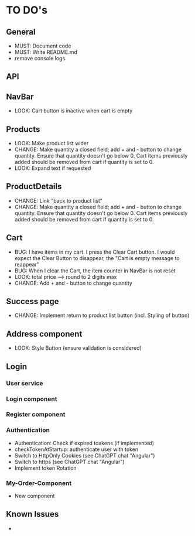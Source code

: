 # TO DO's

## General

- MUST: Document code
- MUST: Write README.md
- remove console logs

## API

## NavBar

- LOOK: Cart button is inactive when cart is empty

## Products

- LOOK: Make product list wider
- CHANGE: Make quantity a closed field; add + and - button to change quantity. Ensure that quantity doesn't go below 0. Cart items previously added should be removed from cart if quantity is set to 0.
- LOOK: Expand text if requested

## ProductDetails

- CHANGE: Link "back to product list"
- CHANGE: Make quantity a closed field; add + and - button to change quantity. Ensure that quantity doesn't go below 0. Cart items previously added should be removed from cart if quantity is set to 0.

## Cart

- BUG: I have items in my cart. I press the Clear Cart button. I would expect the Clear Button to disappear, the "Cart is empty message to reappear"
- BUG: When I clear the Cart, the item counter in NavBar is not reset
- LOOK: total price --> round to 2 digits max
- CHANGE: Add + and - button to change quantity

## Success page

- CHANGE: Implement return to product list button (incl. Styling of button)

## Address component

- LOOK: Style Button (ensure validation is considered)

## Login

### User service

### Login component

### Register component

### Authentication

- Authentication: Check if expired toakens (if implemented)
- checkTokenAtStartup: authenticate user with token
- Switch to HttpOnly Cookies (see ChatGPT chat "Angular")
- Switch to https (see ChatGPT chat "Angular")
- Implement token Rotation

### My-Order-Component

- New component

## Known Issues

-
